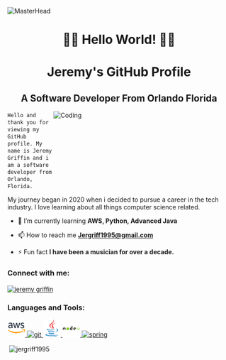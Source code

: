 ![MasterHead](https://kntechpower.files.wordpress.com/2016/05/hi-tech-concepts-on-blue-background-header.jpg)
<h1 align="center">👨‍💻 Hello World! 👨‍💻  </h1>
<h1 align="center"> Jeremy's GitHub Profile </h1>
<h2 align="center">A Software Developer From Orlando Florida</h2>
<img align="right" alt="Coding" width="400" src="https://25.media.tumblr.com/06f89aef836216f4c6ac4d9c45764d1c/tumblr_mr37biphkT1rpnk51o1_400.gif">

    Hello and thank you for viewing my GitHub profile. My name is Jeremy Griffin and i am a software developer from Orlando, Florida.
 My journey began in 2020 when i decided to pursue a career in the tech industry. I love learning about all things computer science related.
 



<p align="left">
  
- 🌱 I’m currently learning **AWS, Python, Advanced Java**

- 📫 How to reach me **Jergriff1995@gmail.com**

- ⚡ Fun fact **I have been a musician for over a decade.**
</p>


  



<h3 align="left">Connect with me:</h3>
<p align="left">
<a href="https://linkedin.com/in/jeremy griffin" target="blank"><img align="center" src="https://raw.githubusercontent.com/rahuldkjain/github-profile-readme-generator/master/src/images/icons/Social/linked-in-alt.svg" alt="jeremy griffin" height="30" width="40" /></a>
</p>


<h3 align="left">Languages and Tools:</h3>
<p align="left"> <a href="https://aws.amazon.com" target="_blank" rel="noreferrer"> <img src="https://raw.githubusercontent.com/devicons/devicon/master/icons/amazonwebservices/amazonwebservices-original-wordmark.svg" alt="aws" width="40" height="40"/> </a> <a href="https://git-scm.com/" target="_blank" rel="noreferrer"> <img src="https://www.vectorlogo.zone/logos/git-scm/git-scm-icon.svg" alt="git" width="40" height="40"/> </a> <a href="https://www.java.com" target="_blank" rel="noreferrer"> <img src="https://raw.githubusercontent.com/devicons/devicon/master/icons/java/java-original.svg" alt="java" width="40" height="40"/> </a> <a href="https://nodejs.org" target="_blank" rel="noreferrer"> <img src="https://raw.githubusercontent.com/devicons/devicon/master/icons/nodejs/nodejs-original-wordmark.svg" alt="nodejs" width="40" height="40"/> </a> <a href="https://spring.io/" target="_blank" rel="noreferrer"> <img src="https://www.vectorlogo.zone/logos/springio/springio-icon.svg" alt="spring" width="40" height="40"/> </a> </p>


<p>&nbsp;<img align="center" src="https://github-readme-stats.vercel.app/api?username=jergriff1995&show_icons=true&locale=en" alt="jergriff1995" /></p>
